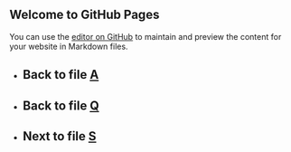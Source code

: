
## Welcome to GitHub Pages

You can use the [editor on GitHub](https://github.com/samuelbetio/alphabet.file/edit/master/A/B/C/D/E/F/G/H/I/J/K/L/M/N/O/P/Q/R/README.md) to maintain and preview the content for your website in Markdown files.

- ## **Back** to file [A](../../../../../../../../../../../../../../../../../../README.md)

- ## **Back** to file [Q](../README.md)
- ## **Next** to file [S](S/)






